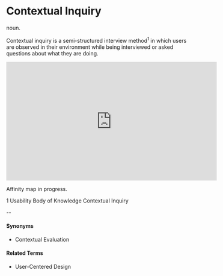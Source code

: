 # Contextual Inquiry
noun.

Contextual inquiry is a semi-structured interview method<sup>1</sup> in which users are observed in their environment while being interviewed or asked questions about what they are doing. 

<iframe width="560" height="315" src="https://www.youtube.com/embed/mOWeNnSY5M0" frameborder="0" allow="autoplay; encrypted-media" allowfullscreen></iframe>

Affinity map in progress. 

1 Usability Body of Knowledge Contextual Inquiry

--

#### Synonyms
* Contextual Evaluation

#### Related Terms
* User-Centered Design
